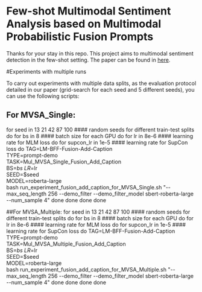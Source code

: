 # Few-shot Multimodal Sentiment Analysis based on Multimodal Probabilistic Fusion Prompts

Thanks for your stay in this repo. This project aims to multimodal sentiment detection in the few-shot setting. The paper can be found in [here](https://arxiv.org/abs/2211.06607).

#Experiments with multiple runs

To carry out experiments with multiple data splits, as the evaluation protocol detailed in our paper (grid-search for each seed and 5 different seeds), you can use the following scripts:

## For MVSA_Single:
for seed in 13 21 42 87 100 #### random seeds for different train-test splits
do
    for bs in 8   #### batch size for each GPU
    do
        for lr in 8e-6 #### learning rate for MLM loss 
        do
            for supcon_lr in 1e-5    #### learning rate for SupCon loss
            do
                TAG=LM-BFF-Fusion-Add-Caption \
                TYPE=prompt-demo \
                TASK=Mul_MVSA_Single_Fusion_Add_Caption \
                BS=$bs \
                LR=$lr \
                SEED=$seed \
                MODEL=roberta-large \
                bash run_experiment_fusion_add_caption_for_MVSA_Single.sh "--max_seq_length 256 --demo_filter --demo_filter_model sbert-roberta-large --num_sample 4"
            done
        done
    done
done

##For MVSA_Multiple:
for seed in 13 21 42 87 100 #### random seeds for different train-test splits
do
    for bs in 8   #### batch size for each GPU
    do
        for lr in 8e-6 #### learning rate for MLM loss
        do
            for supcon_lr in 1e-5    #### learning rate for SupCon loss
            do
                TAG=LM-BFF-Fusion-Add-Caption \
                TYPE=prompt-demo \
                TASK=Mul_MVSA_Multiple_Fusion_Add_Caption \
                BS=$bs \
                LR=$lr \
                SEED=$seed \
                MODEL=roberta-large \
                bash run_experiment_fusion_add_caption_for_MVSA_Multiple.sh "--max_seq_length 256 --demo_filter --demo_filter_model sbert-roberta-large --num_sample 4"
            done
        done
    done
done
